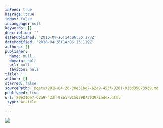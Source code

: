 ```yaml
---
inFeed: true
hasPage: true
inNav: false
inLanguage: null
keywords: []
description: ''
datePublished: '2016-04-26T14:06:36.173Z'
dateModified: '2016-04-26T14:06:13.119Z'
authors: []
publisher:
  name: null
  domain: null
  url: null
  favicon: null
title: ''
author: []
starred: false
sourcePath: _posts/2016-04-26-20e31be7-62a9-423f-9261-015d39873939.md
published: true
url: 20e31be7-62a9-423f-9261-015d39873939/index.html
_type: Article

---
```

![](https://the-grid-user-content.s3-us-west-2.amazonaws.com/c8406e12-b9d9-40c3-a052-070a7289952d.jpg)